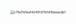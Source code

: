 <img src="https://s2.loli.net/2023/10/17/kcRBvwiQHoTaZug.jpg" alt="c7fe01d1ea1424913f7b581bbeacdb1" style="zoom:35%;" />
